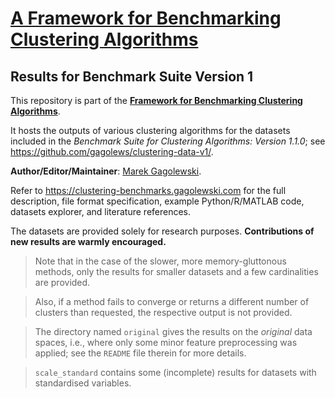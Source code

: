 # [A Framework for Benchmarking Clustering Algorithms](https://clustering-benchmarks.gagolewski.com)
## Results for Benchmark Suite Version 1

This repository is part of the
[**Framework for Benchmarking Clustering Algorithms**](https://clustering-benchmarks.gagolewski.com).

It hosts the outputs of various clustering algorithms for the datasets included
in the *Benchmark Suite for Clustering Algorithms: Version 1.1.0*;
see <https://github.com/gagolews/clustering-data-v1/>.

**Author/Editor/Maintainer**:
[Marek Gagolewski](https://www.gagolewski.com).


Refer to <https://clustering-benchmarks.gagolewski.com>
for the full description, file format specification,
example Python/R/MATLAB code, datasets explorer,
and literature references.

The datasets are provided solely for research purposes.
**Contributions of new results are warmly encouraged.**


> Note that in the case of the slower, more memory-gluttonous methods,
> only the results for smaller datasets and a few cardinalities
> are provided.

> Also, if a method fails to converge or returns a different number
> of clusters than requested, the respective output is not provided.

> The directory named `original` gives the results on the *original*
> data spaces, i.e., where only some minor feature preprocessing was applied;
> see the `README` file therein for more details.

> `scale_standard` contains some (incomplete) results for datasets
> with standardised variables.
